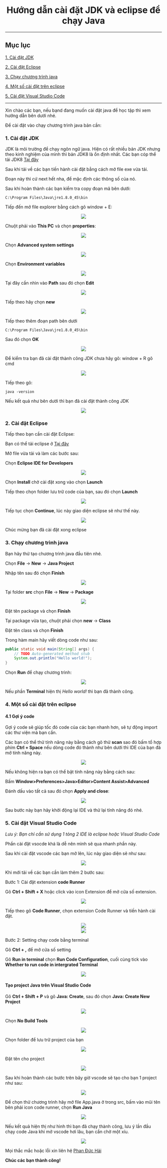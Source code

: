 <div align="center">

# Hướng dẫn cài đặt JDK và eclipse để chạy Java
</div>
   
<hr>
 
## Mục lục

[1. Cài đặt JDK](#1-cài-đặt-jdk) 

[2. Cài đặt Eclipse](#2-cài-đặt-eclipse)

[3. Chạy chương trình java](#3-chạy-chương-trình-java)

[4. Một số cài đặt trên eclipse](#4-một-số-cài-đặt-trên-eclipse)

[5. Cài đặt Visual Studio Code](#5-cài-đặt-visual-studio-code)

<hr>


Xin chào các bạn, nếu bạnd đang muốn cài đặt java để học tập thì xem hướng dẫn bên dưới nhé.

Để cài đặt vào chạy chương trình java bản cần:

### 1. Cài đặt JDK
JDK là môi trường để chạy ngôn ngữ java.
Hiện có rất nhiều bản JDK nhưng theo kinh nghiệm của mình thì bản JDK8 là ổn định nhất.
Các bạn cóp thể tải JDK8 [Tại đây](https://app.downloadvn.com/8cwmfb7upg/F-_-F1ml0ZEiPGnDvAifTw/1694495852/jdk-8u45-windows-x64.exe)

Sau khi tải về các bạn tiến hành cài đặt bẳng cách mở file exe vừa tải.

Đoạn này thì cứ next hết nha, để mặc định các thông số của nó.

Sau khi hoàn thành các bạn kiểm tra copy đoạn mã bên dưới:

``` text
C:\Program Files\Java\jre1.8.0_45\bin
```

Tiếp đến mở file explorer bằng cách gõ window + E:

<div align="center">
<img src="./setup/setup1.png">
</div>

Chuột phải vào **This PC** và chọn **properties**:

<div align="center">
<img src="./setup/setup2.png">


</div>

Chọn **Advanced system settings**

<div align="center">
<img src="./setup/setup3.png">

</div>

Chọn **Environment variables**

<div align="center">
<img src="./setup/setup4.png">

</div>

Tại đây cần nhìn vào **Path** sau đó chọn **Edit**

<div align="center">
<img src="./setup/setup5.png">

</div>

Tiếp theo hãy chọn **new**

<div align="center">
<img src="./setup/setup6.png">

</div>

Tiếp theo thêm đoạn path bên dưới
```
C:\Program Files\Java\jre1.8.0_45\bin
```

Sau đó chọn **OK**

<div align="center">
<img src="./setup/setup7.png">

</div>

Để kiểm tra bạn đã cài đặt thành công JDK chưa hãy gõ: window + R gõ cmd

<div align="center">
<img src="./setup/setup15.png">

</div>

Tiếp theo gõ:
```
java -version
```

Nếu kết quả như bên dưới thì bạn đã cài đặt thành công JDK

<div align="center">
<img src="./setup/setup8.png">

</div>

### 2. Cài đặt Eclipse

Tiếp theo bạn cần cài đặt Eclipse:

Bạn có thể tải eclipse ở [Tại đây](https://www.eclipse.org/downloads/download.php?file=/oomph/epp/2023-06/R/eclipse-inst-jre-win64.exe&mirror_id=1311)

Mở file vừa tải và làm các bước sau:

Chọn **Eclipse IDE for Developers**

<div align="center">
<img src="./setup/setup9.png">

</div>

Chọn **Install** chờ cài đặt xong vào chọn **Launch**

Tiếp theo chọn folder lưu trữ code của bạn, sau đó chọn **Launch**
<div align="center">
<img src="./setup/setup10.png">

</div>

Tiếp tục chọn **Continue**, lúc này giao diện eclipse sẽ như thế này.

<div align="center">
<img src="./setup/setup11.png">

</div>

Chúc mừng bạn đã cài đặt xong eclipse

### 3. Chạy chương trình java

Bạn hãy thử tạo chương trình java đầu tiên nhé.

Chọn **File** -> **New** -> **Java Project**

Nhập tên sau đó chọn **Finish**

<div align="center">
<img src="./setup/setup12.png">

</div>

Tại folder **src** chọn **File** -> **New** -> **Package**

<div align="center">
<img src="./setup/setup13.png">

</div>

Đặt tên package và chọn **Finish**

Tại package vừa tạo, chuột phải chọn **new** -> **Class**

Đặt tên class và chọn **Finish**

Trong hàm main hãy viết dòng code như sau:
```Java
public static void main(String[] args) {
    // TODO Auto-generated method stub
    System.out.println("Hello world!");
}
```

Chọn **Run** để chạy chương trình:

<div align="center">
<img src="./setup/setup14.png">

</div>

Nếu phần **Terminal** hiện thị *Hello world!* thì bạn đã thành công.

### 4. Một số cài đặt trên eclipse

#### 4.1 Gợi ý code

Gợi ý code sẽ giúp tốc đó code của các bạn nhanh hơn, sẽ tự động import các thư viện mà bạn cần.

Các bạn có thể thử tính năng này bằng cách gõ thử **scan** sao đó bấm tổ hợp phím **Ctrl + Space** nếu dòng code đó thành như bên dưới thì IDE của bạn đã mở tính năng này.

<div align="center">
<img src="./setup/setup16.png">

</div>

Nếu không hiện ra bạn có thể bật tính năng này bằng cách sau:

Bấm **Window>Preferences>Java>Editor>Content Assist>Advanced**

Đánh dấu vào tất cả sau đó chọn **Apply and close**:

<div align="center">
<img src="./setup/setup17.png">

</div>

Sau bước này bạn hãy khởi động lại IDE và thử lại tính năng đó nhé.

### 5. Cài đặt Visual Studio Code
*Lưu ý: Bạn chỉ cần sử dụng 1 tỏng 2 IDE là eclipse hoặc Visual Studio Code*

Phần cài đặt vsocde khá là dễ nên mình sẽ qua nhanh phần này.

Sau khi cài đặt vscode các bạn mở lên, lúc này giao diện sẽ như sau:

<div align="center">
<img src="./setup/vsc1.png">

</div>

Khi mới tải về các bạn cần làm thêm 2 bước sau:

Bước 1: Cài đặt extension **code Runner**

Gõ **Ctrl + Shift + X** hoặc click vào icon Extension để mở cửa số extension.

<div align="center">
<img src="./setup/vsc2.png">

</div>

Tiếp theo gõ **Code Runner**, chọn extension Code Runner và tiến hành cài đặt.

<div align="center">
<img src="./setup/vsc3.png">
</div>


<div align="center">
<img src="./setup/vsc12.png">
</div>

Bước 2: Setting chạy code bằng terminal

Gõ **Ctrl + ,** để mở cửa số setting

Gõ **Run in terminal** chọn **Run Code Configuration**, cuối cùng tick vào **Whether to run code in intergrated Terminal**
<div align="center">
<img src="./setup/vsc11.png">
</div>

#### Tạo project Java trên Visual Studio Code
Gõ **Ctrl + Shift + P** và gõ **Java: Create**, sau đó chọn **Java: Create New Project**

<div align="center">
<img src="./setup/vsc4.png">
</div>

Chọn **No Build Tools**
<div align="center">
<img src="./setup/vsc5.png">
</div>

Chọn folder để lưu trữ project của bạn
<div align="center">
<img src="./setup/vsc6.png">
</div>

Đặt tên cho project
<div align="center">
<img src="./setup/vsc7.png">
</div>

Sau khi hoàn thành các bước trên bây giờ vscode sẽ tạo cho bạn 1 project như sau:
<div align="center">
<img src="./setup/vsc8.png">
</div>

Để chọn thử chương trình hãy mở file App.java ở trong src, bấm vào mũi tên bên phải icon code runner, chọn **Run Java**
<div align="center">
<img src="./setup/vsc9.png">
</div>

Nếu kết quả hiện thị như hình thì bạn đã chạy thành công, lưu ý lần đầu chạy code Java khi mở vscode hơi lâu, bạn cần chờ một xíu.
<div align="center">
<img src="./setup/vsc10.png">
</div>

Mọi thắc mắc hoặc lỗi xin liên hệ [Phan Đức Hải](https://www.facebook.com/chiatayde/)

**Chúc các bạn thành công!**

